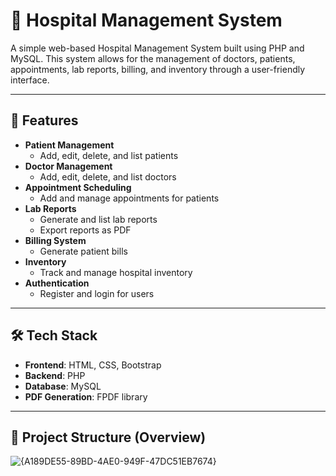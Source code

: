 # 🏥 Hospital Management System

A simple web-based Hospital Management System built using PHP and MySQL. This system allows for the management of doctors, patients, appointments, lab reports, billing, and inventory through a user-friendly interface.

---

## 🚀 Features

- **Patient Management**
  - Add, edit, delete, and list patients
- **Doctor Management**
  - Add, edit, delete, and list doctors
- **Appointment Scheduling**
  - Add and manage appointments for patients
- **Lab Reports**
  - Generate and list lab reports
  - Export reports as PDF
- **Billing System**
  - Generate patient bills
- **Inventory**
  - Track and manage hospital inventory
- **Authentication**
  - Register and login for users

---

## 🛠️ Tech Stack

- **Frontend**: HTML, CSS, Bootstrap
- **Backend**: PHP
- **Database**: MySQL
- **PDF Generation**: FPDF library

---

## 📁 Project Structure (Overview)
![{A189DE55-89BD-4AE0-949F-47DC51EB7674}](https://github.com/user-attachments/assets/51a9d08f-1e2a-4dab-9f65-f8ad987ef6a1)

